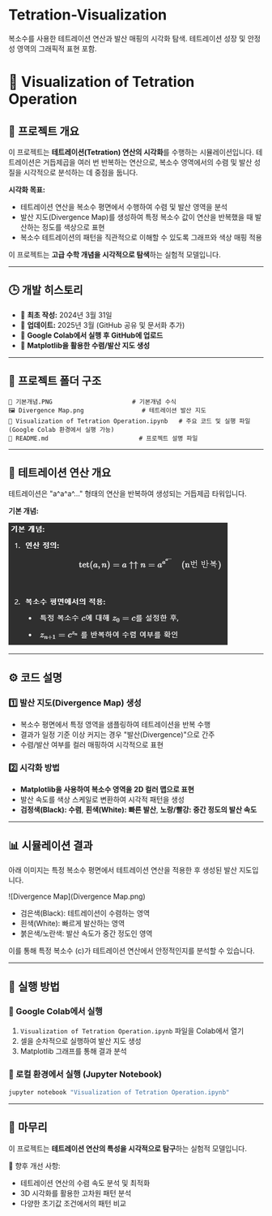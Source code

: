 # Tetration-Visualization
복소수를 사용한 테트레이션 연산과 발산 매핑의 시각화 탐색. 테트레이션 성장 및 안정성 영역의 그래픽적 표현 포함.

# 🔢 Visualization of Tetration Operation

## 📌 프로젝트 개요
이 프로젝트는 **테트레이션(Tetration) 연산의 시각화**를 수행하는 시뮬레이션입니다.
테트레이션은 거듭제곱을 여러 번 반복하는 연산으로, 복소수 영역에서의 수렴 및 발산 성질을 시각적으로 분석하는 데 중점을 둡니다.

**시각화 목표:**
- 테트레이션 연산을 복소수 평면에서 수행하여 수렴 및 발산 영역을 분석
- 발산 지도(Divergence Map)를 생성하여 특정 복소수 값이 연산을 반복했을 때 발산하는 정도를 색상으로 표현
- 복소수 테트레이션의 패턴을 직관적으로 이해할 수 있도록 그래프와 색상 매핑 적용

이 프로젝트는 **고급 수학 개념을 시각적으로 탐색**하는 실험적 모델입니다.

---

## 🕒 개발 히스토리
- 📌 **최초 작성:** 2024년 3월 31일  
- 📌 **업데이트:** 2025년 3월 (GitHub 공유 및 문서화 추가)  
- 📌 **Google Colab에서 실행 후 GitHub에 업로드**  
- 📌 **Matplotlib을 활용한 수렴/발산 지도 생성**

---

## 📂 프로젝트 폴더 구조
```
🧮 기본개념.PNG                      # 기본개념 수식
🖼️ Divergence Map.png                # 테트레이션 발산 지도
📄 Visualization of Tetration Operation.ipynb   # 주요 코드 및 실행 파일 (Google Colab 환경에서 실행 가능)
📄 README.md                         # 프로젝트 설명 파일
```

---

## 🔢 테트레이션 연산 개요
테트레이션은 "a^a^a^..." 형태의 연산을 반복하여 생성되는 거듭제곱 타워입니다.

**기본 개념:**

![기본 개념](기본개념.PNG)

---

## ⚙️ 코드 설명
### 1️⃣ 발산 지도(Divergence Map) 생성
- 복소수 평면에서 특정 영역을 샘플링하여 테트레이션을 반복 수행
- 결과가 일정 기준 이상 커지는 경우 "발산(Divergence)"으로 간주
- 수렴/발산 여부를 컬러 매핑하여 시각적으로 표현

### 2️⃣ 시각화 방법
- **Matplotlib을 사용하여 복소수 영역을 2D 컬러 맵으로 표현**
- 발산 속도를 색상 스케일로 변환하여 시각적 패턴을 생성
- **검정색(Black): 수렴**, **흰색(White): 빠른 발산**, **노랑/빨강: 중간 정도의 발산 속도**

---

## 📊 시뮬레이션 결과
아래 이미지는 특정 복소수 평면에서 테트레이션 연산을 적용한 후 생성된 발산 지도입니다.

![Divergence Map](Divergence Map.png)

- 검은색(Black): 테트레이션이 수렴하는 영역
- 흰색(White): 빠르게 발산하는 영역
- 붉은색/노란색: 발산 속도가 중간 정도인 영역

이를 통해 특정 복소수 \(c\)가 테트레이션 연산에서 안정적인지를 분석할 수 있습니다.

---

## 🏃 실행 방법
### 📌 Google Colab에서 실행
1. `Visualization of Tetration Operation.ipynb` 파일을 Colab에서 열기
2. 셀을 순차적으로 실행하여 발산 지도 생성
3. Matplotlib 그래프를 통해 결과 분석

### 📌 로컬 환경에서 실행 (Jupyter Notebook)
```bash
jupyter notebook "Visualization of Tetration Operation.ipynb"
```

---

## 🚀 마무리
이 프로젝트는 **테트레이션 연산의 특성을 시각적으로 탐구**하는 실험적 모델입니다.

📌 향후 개선 사항:
- 테트레이션 연산의 수렴 속도 분석 및 최적화
- 3D 시각화를 활용한 고차원 패턴 분석
- 다양한 초기값 조건에서의 패턴 비교

